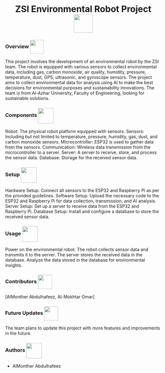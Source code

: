 <div align="center">
<h1> ZSI Environmental Robot Project <img src="https://cdn-icons-png.flaticon.com/128/6821/6821173.png" width=60 align=center> </h1>
</div>

<h3> Overview  <img src="https://cdn-icons-png.flaticon.com/128/1903/1903496.png" width=45 align=center> </h3>

This project involves the development of an environmental robot by the ZSI team. The robot is equipped with various sensors to collect environmental data, including gas, carbon monoxide, air quality, humidity, pressure, temperature, dust, GPS, ultrasonic, and gyroscope sensors. The project aims to collect environmental data for analysis using AI to make the best decisions for environmental purposes and sustainability innovations. The team is from Al-Azhar University, Faculty of Engineering, looking for sustainable solutions.

<h3> Components  <img src="https://cdn-icons-png.flaticon.com/128/781/781103.png" width=50 align=center> </h3> 

Robot: The physical robot platform equipped with sensors.
Sensors: Including but not limited to temperature, pressure, humidity, gas, dust, and carbon monoxide sensors.
Microcontroller: ESP32 is used to gather data from the sensors.
Communication: Wireless data transmission from the microcontroller to a server.
Server: A server to receive, store, and process the sensor data.
Database: Storage for the received sensor data.

<h3> Setup <img src="https://cdn-icons-png.flaticon.com/128/8084/8084300.png" width=50 align=center> </h3>

Hardware Setup: Connect all sensors to the ESP32 and Raspberry Pi as per the provided guidelines.
Software Setup: Upload the necessary code to the ESP32 and Raspberry Pi for data collection, transmission, and AI analysis.
Server Setup: Set up a server to receive data from the ESP32 and Raspberry Pi.
Database Setup: Install and configure a database to store the received sensor data.

<h3> Usage <img src="https://cdn-icons-png.flaticon.com/512/3123/3123008.png" width=50 align=center> </h3>

Power on the environmental robot.
The robot collects sensor data and transmits it to the server.
The server stores the received data in the database.
Analyze the data stored in the database for environmental insights.

<h3> Contributors <img src="https://cdn-icons-png.flaticon.com/128/868/868684.png" width=45 align=center> </h3>
[AlMonther Abdulhafeez, Al-Mokhtar Omar]

<h3> Future Updates <img src="https://cdn-icons-png.flaticon.com/128/3051/3051633.png" width=45 align=center> </h3>
The team plans to update this project with more features and improvements in the future.

<h3> Authors <img src="https://cdn-icons-png.flaticon.com/128/2463/2463510.png" width=50 align=center> </h3>

* AlMonther Abdulhafeez <a href="https://github.com/AlMonther9" a>
<br>
